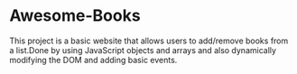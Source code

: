 # Awesome-Books
This project is a basic website that allows users to add/remove books from a list.Done by using JavaScript objects and arrays and also dynamically modifying the DOM and adding basic events.
